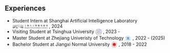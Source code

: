 ## Experiences

<ul style="margin:0 0 5px;">
  <li>Student Intern at Shanghai Artificial Intelligence Laboratory <img src="images/pjlab-logo.png" style="vertical-align: middle;" alt="Logo" width="110"> , 2024</li>
  <li>Visiting Student at Tsinghua University <img src="images/tsinghua-logo.png" style="vertical-align: middle;" alt="Logo" width="20"> , 2023 - </li>
  <li>Master Student at Zhejiang Univeristy of Technology <img src="images/zjut-logo.png" style="vertical-align: middle;" alt="Logo" width="20"> , 2022 - (2025)</li>
  <li>Bachelor Student at Jiangxi Normal University <img src="images/jxnu-logo.png" style="vertical-align: middle;" alt="Logo" width="20"> , 2018 - 2022</li>
</ul>